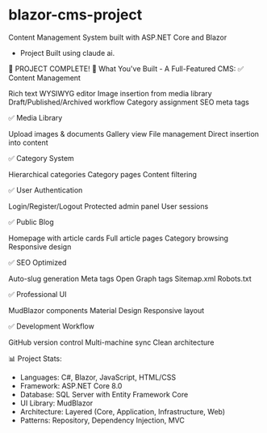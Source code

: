 # blazor-cms-project
Content Management System built with ASP.NET Core and Blazor
- Project Built using claude ai.

🎉 PROJECT COMPLETE! 🎉
What You've Built - A Full-Featured CMS:
✅ Content Management

Rich text WYSIWYG editor
Image insertion from media library
Draft/Published/Archived workflow
Category assignment
SEO meta tags

✅ Media Library

Upload images & documents
Gallery view
File management
Direct insertion into content

✅ Category System

Hierarchical categories
Category pages
Content filtering

✅ User Authentication

Login/Register/Logout
Protected admin panel
User sessions

✅ Public Blog

Homepage with article cards
Full article pages
Category browsing
Responsive design

✅ SEO Optimized

Auto-slug generation
Meta tags
Open Graph tags
Sitemap.xml
Robots.txt

✅ Professional UI

MudBlazor components
Material Design
Responsive layout

✅ Development Workflow

GitHub version control
Multi-machine sync
Clean architecture


📊 Project Stats:

- Languages: C#, Blazor, JavaScript, HTML/CSS
- Framework: ASP.NET Core 8.0
- Database: SQL Server with Entity Framework Core
- UI Library: MudBlazor
- Architecture: Layered (Core, Application, Infrastructure, Web)
- Patterns: Repository, Dependency Injection, MVC
